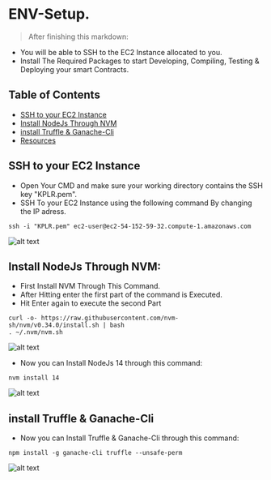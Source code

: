 
# ENV-Setup.
>After finishing this markdown:
- You will be able to SSH to the EC2 Instance allocated to you.
- Install The Required Packages to start Developing, Compiling, Testing & Deploying your smart Contracts.


## Table of Contents
* [SSH to your EC2 Instance](#ssh-to-your-ec2-instance)
* [Install NodeJs Through NVM](#install-nodejs-through-nvm)
* [install Truffle & Ganache-Cli](#install-truffle-&-ganache-cli)
* [Resources](#resources)


## SSH to your EC2 Instance
- Open Your CMD and make sure your working directory contains the SSH key "KPLR.pem".
- SSH To your EC2 Instance using the following command By changing the IP adress.
```
ssh -i "KPLR.pem" ec2-user@ec2-54-152-59-32.compute-1.amazonaws.com 
```

![alt text](https://github.com/Nhaila-Abdessamad/blockchain/blob/main/WS1-Truffle-Demo-Contracts/FIGs/EC2%20Log%20In.png "EC2 SSH")

## Install NodeJs Through NVM:

- First Install NVM Through This Command.
- After Hitting enter the first part of the command is Executed.
- Hit Enter again to execute the second Part

```
curl -o- https://raw.githubusercontent.com/nvm-sh/nvm/v0.34.0/install.sh | bash
. ~/.nvm/nvm.sh
```
![alt text](https://github.com/Nhaila-Abdessamad/blockchain/blob/main/WS1-Truffle-Demo-Contracts/FIGs/EC2%20Log%20In.png "EC2 SSH")

- Now you can Install NodeJs 14 through this command: 

```
nvm install 14
```

![alt text](xxxxx "EC2 SSH")

## install Truffle & Ganache-Cli

- Now you can Install Truffle & Ganache-Cli through this command:

```
npm install -g ganache-cli truffle --unsafe-perm
```

![alt text](xxxxx "EC2 SSH")


<!-- ## Resources
- This guide was based on:

- [NFT MarketPlace](https://gist.github.com/Warkanlock/d8bdd0f96aa7fa214fcb4bf800dea5b8).
- [NFT Mix](https://github.com/PatrickAlphaC/nft-mix).
- [Mintables](https://www.youtube.com/watch?v=CN1PJLsWujU).
- [basic NFT mint Contract](https://www.youtube.com/watch?v=8WPzUbJyoNg).
- [Code an NFT Marketplace like OpenSea ytb](https://www.youtube.com/watch?v=2bjVWclBD_s)-->
